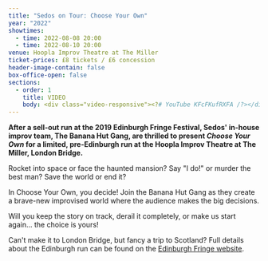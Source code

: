 ```yaml
---
title: "Sedos on Tour: Choose Your Own"
year: "2022"
showtimes:
  - time: 2022-08-08 20:00
  - time: 2022-08-10 20:00
venue: Hoopla Improv Theatre at The Miller
ticket-prices: £8 tickets / £6 concession
header-image-contain: false
box-office-open: false
sections:
  - order: 1
    title: VIDEO
    body: <div class="video-responsive"><?# YouTube KFcFKufRXFA /?></div>
---
```

**After a sell-out run at the 2019 Edinburgh Fringe Festival, Sedos' in-house improv team, The Banana Hut Gang, are thrilled to present *Choose Your Own* for a limited, pre-Edinburgh run at the Hoopla Improv Theatre at The Miller, London Bridge.**

Rocket into space or face the haunted mansion? Say "I do!" or murder the best man? Save the world or end it?

In Choose Your Own, you decide! Join the Banana Hut Gang as they create a brave-new improvised world where the audience makes the big decisions.

Will you keep the story on track, derail it completely, or make us start again... the choice is yours!

Can't make it to London Bridge, but fancy a trip to Scotland? Full details about the Edinburgh run can be found on the [Edinburgh Fringe website](https://tickets.edfringe.com/whats-on/choose-your-own).